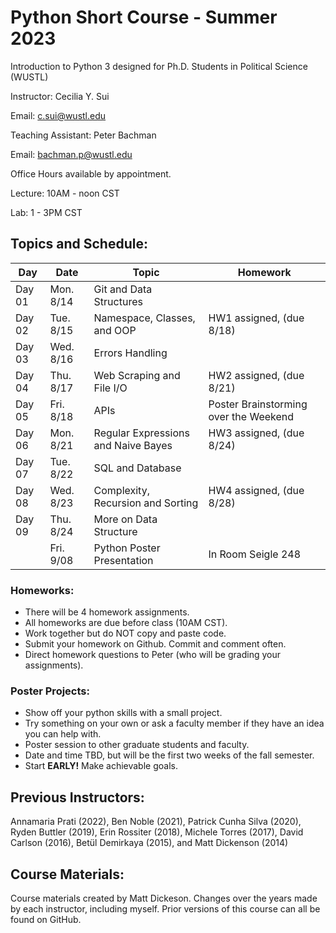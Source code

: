 # Python Short Course - Summer 2023

Introduction to Python 3 designed for Ph.D. Students in Political Science (WUSTL)


Instructor: Cecilia Y. Sui

Email: c.sui@wustl.edu

Teaching Assistant: Peter Bachman

Email: bachman.p@wustl.edu

Office Hours available by appointment. 

Lecture: 10AM - noon CST

Lab: 1 - 3PM CST

## Topics and Schedule:

| Day     | Date      | Topic                                 | Homework			                    |
|-------- |-----------|---------------------------------------|-----------------------------------------|
| Day 01  | Mon. 8/14 | Git and Data Structures               | 	  
| Day 02  | Tue. 8/15 | Namespace, Classes, and OOP           | HW1 assigned, (due 8/18) 
| Day 03  | Wed. 8/16 | Errors Handling                       | 
| Day 04  | Thu. 8/17 | Web Scraping and File I/O             | HW2 assigned, (due 8/21) 
| Day 05  | Fri. 8/18 | APIs                                  | Poster Brainstorming over the Weekend
| Day 06  | Mon. 8/21 | Regular Expressions and Naive Bayes   | HW3 assigned, (due 8/24) 
| Day 07  | Tue. 8/22 | SQL and Database	                  | 
| Day 08  | Wed. 8/23 | Complexity, Recursion and Sorting     | HW4 assigned, (due 8/28) 
| Day 09  | Thu. 8/24 | More on Data Structure                | 
|         | Fri. 9/08 | Python Poster Presentation            | In Room Seigle 248 

### Homeworks: 
- There will be 4 homework assignments.
- All homeworks are due before class (10AM CST).
- Work together but do NOT copy and paste code.
- Submit your homework on Github. Commit and comment often. 
- Direct homework questions to Peter (who will be grading your assignments). 

### Poster Projects: 
- Show off your python skills with a small project. 
- Try something on your own or ask a faculty member if they have an idea you can help with. 
- Poster session to other graduate students and faculty. 
- Date and time TBD, but will be the first two weeks of the fall semester. 
- Start **EARLY!** Make achievable goals. 


## Previous Instructors:
Annamaria Prati (2022), Ben Noble (2021), Patrick Cunha Silva (2020), Ryden Buttler (2019), Erin Rossiter (2018),  Michele Torres (2017), David Carlson (2016), Betül Demirkaya (2015), and Matt Dickenson (2014)

## Course Materials:
Course materials created by Matt Dickeson. Changes over the years made by each instructor, including myself. Prior versions of this course can all be found on GitHub.


